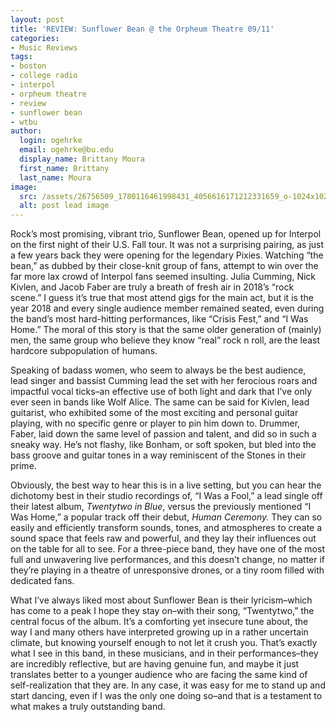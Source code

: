 ```yaml
---
layout: post
title: 'REVIEW: Sunflower Bean @ the Orpheum Theatre 09/11'
categories:
- Music Reviews
tags:
- boston
- college radio
- interpol
- orpheum theatre
- review
- sunflower bean
- wtbu
author:
  login: ogehrke
  email: ogehrke@bu.edu
  display_name: Brittany Moura
  first_name: Brittany
  last_name: Moura
image:
  src: /assets/26756509_1780116461998431_4056616171212331659_o-1024x1024.jpg
  alt: post lead image
---
```

Rock’s most promising, vibrant trio, Sunflower Bean, opened up for Interpol on the first night of their U.S. Fall tour. It was not a surprising pairing, as just a few years back they were opening for the legendary Pixies. Watching “the bean,” as dubbed by their close-knit group of fans, attempt to win over the far more lax crowd of Interpol fans seemed insulting. Julia Cumming, Nick Kivlen, and Jacob Faber are truly a breath of fresh air in 2018’s “rock scene.” I guess it’s true that most attend gigs for the main act, but it is the year 2018 and every single audience member remained seated, even during the band’s most hard-hitting performances, like “Crisis Fest,” and “I Was Home.” The moral of this story is that the same older generation of (mainly) men, the same group who believe they know “real” rock n roll, are the least hardcore subpopulation of humans.

Speaking of badass women, who seem to always be the best audience, lead singer and bassist Cumming lead the set with her ferocious roars and impactful vocal ticks–an effective use of both light and dark that I’ve only ever seen in bands like Wolf Alice. The same can be said for Kivlen, lead guitarist, who exhibited some of the most exciting and personal guitar playing, with no specific genre or player to pin him down to. Drummer, Faber, laid down the same level of passion and talent, and did so in such a sneaky way. He’s not flashy, like Bonham, or soft spoken, but bled into the bass groove and guitar tones in a way reminiscent of the Stones in their prime.

Obviously, the best way to hear this is in a live setting, but you can hear the dichotomy best in their studio recordings of, “I Was a Fool,” a lead single off their latest album, _Twentytwo in Blue_, versus the previously mentioned “I Was Home,” a popular track off their debut, _Human Ceremony._ They can so easily and efficiently transform sounds, tones, and atmospheres to create a sound space that feels raw and powerful, and they lay their influences out on the table for all to see. For a three-piece band, they have one of the most full and unwavering live performances, and this doesn’t change, no matter if they’re playing in a theatre of unresponsive drones, or a tiny room filled with dedicated fans.

What I’ve always liked most about Sunflower Bean is their lyricism–which has come to a peak I hope they stay on–with their song, “Twentytwo,” the central focus of the album. It’s a comforting yet insecure tune about, the way I and many others have interpreted growing up in a rather uncertain climate, but knowing yourself enough to not let it crush you. That’s exactly what I see in this band, in these musicians, and in their performances–they are incredibly reflective, but are having genuine fun, and maybe it just translates better to a younger audience who are facing the same kind of self-realization that they are. In any case, it was easy for me to stand up and start dancing, even if I was the only one doing so–and that is a testament to what makes a truly outstanding band.